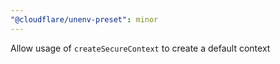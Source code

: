 ```yaml
---
"@cloudflare/unenv-preset": minor
---
```


Allow usage of `createSecureContext` to create a default context
